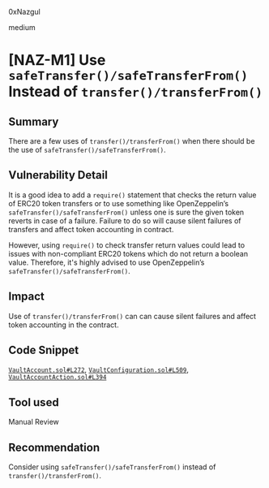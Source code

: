 0xNazgul

medium

# [NAZ-M1] Use `safeTransfer()/safeTransferFrom()` Instead of `transfer()/transferFrom()`

## Summary
There are a few uses of `transfer()/transferFrom()` when there should be the use of `safeTransfer()/safeTransferFrom()`.

## Vulnerability Detail
It is a good idea to add a `require()` statement that checks the return value of ERC20 token transfers or to use something like OpenZeppelin’s `safeTransfer()/safeTransferFrom()` unless one is sure the given token reverts in case of a failure. Failure to do so will cause silent failures of transfers and affect token accounting in contract.

However, using `require()` to check transfer return values could lead to issues with non-compliant ERC20 tokens which do not return a boolean value. Therefore, it's highly advised to use OpenZeppelin’s `safeTransfer()/safeTransferFrom()`.

## Impact
Use of `transfer()/transferFrom()` can can cause silent failures and affect token accounting in the contract.

## Code Snippet
[`VaultAccount.sol#L272`](https://github.com/sherlock-audit/2022-09-notional/blob/main/contracts-v2/contracts/internal/vaults/VaultAccount.sol#L272), [`VaultConfiguration.sol#L509`](https://github.com/sherlock-audit/2022-09-notional/blob/main/contracts-v2/contracts/internal/vaults/VaultConfiguration.sol#L509), [`VaultAccountAction.sol#L394`](https://github.com/sherlock-audit/2022-09-notional/blob/main/contracts-v2/contracts/external/actions/VaultAccountAction.sol#L394)

## Tool used
Manual Review

## Recommendation
Consider using `safeTransfer()/safeTransferFrom()` instead of `transfer()/transferFrom()`.